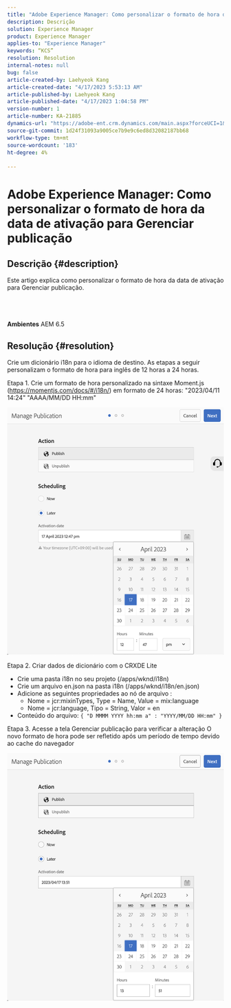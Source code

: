```yaml
---
title: "Adobe Experience Manager: Como personalizar o formato de hora da data de ativação para Gerenciar publicação"
description: Descrição
solution: Experience Manager
product: Experience Manager
applies-to: "Experience Manager"
keywords: “KCS”
resolution: Resolution
internal-notes: null
bug: false
article-created-by: Laehyeok Kang
article-created-date: "4/17/2023 5:53:13 AM"
article-published-by: Laehyeok Kang
article-published-date: "4/17/2023 1:04:58 PM"
version-number: 1
article-number: KA-21885
dynamics-url: "https://adobe-ent.crm.dynamics.com/main.aspx?forceUCI=1&pagetype=entityrecord&etn=knowledgearticle&id=4d43f31c-e4dc-ed11-a7c7-6045bd006149"
source-git-commit: 1d24f31093a9005ce7b9e9c6ed8d32082187bb68
workflow-type: tm+mt
source-wordcount: '183'
ht-degree: 4%

---
```


# Adobe Experience Manager: Como personalizar o formato de hora da data de ativação para Gerenciar publicação

## Descrição {#description}

Este artigo explica como personalizar o formato de hora da data de ativação para Gerenciar publicação.<br><br> <br><br><br>
<b>Ambientes</b>
AEM 6.5


## Resolução {#resolution}


Crie um dicionário i18n para o idioma de destino. As etapas a seguir personalizam o formato de hora para inglês de 12 horas a 24 horas.

Etapa 1. Crie um formato de hora personalizado na sintaxe Moment.js (https://momentjs.com/docs/#/i18n/) em formato de 24 horas: &quot;2023/04/11 14:24&quot; &quot;AAAA/MM/DD HH:mm&quot;

![](assets/2268ea95-e6dc-ed11-a7c7-6045bd006ce9.png)

Etapa 2. Criar dados de dicionário com o CRXDE Lite

- Crie uma pasta i18n no seu projeto (/apps/wknd/i18n)
- Crie um arquivo en.json na pasta i18n (/apps/wknd/i18n/en.json)
- Adicione as seguintes propriedades ao nó de arquivo :
   - Nome = jcr:mixinTypes, Type = Name, Value = mix:language
   - Nome = jcr:language, Tipo = String, Valor = en
- Conteúdo do arquivo: `{ "D MMMM YYYY hh:mm a" : "YYYY/MM/DD HH:mm" }`


Etapa 3. Acesse a tela Gerenciar publicação para verificar a alteração O novo formato de hora pode ser refletido após um período de tempo devido ao cache do navegador

![](assets/87f593ae-e6dc-ed11-a7c7-6045bd006ce9.png)
